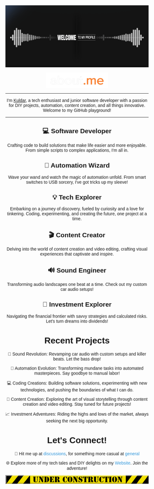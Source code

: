 <div align="center" style="font-family: 'Arial', sans-serif; padding: 20px;">
  <img src="./Assets/welcome.gif" alt="Welcome" width="1000" height="200">
  
  <p>

  </p>
  <img src="./Assets/About.me.png" alt="About me" width="200" height="50">
  <hr style="border-color: #ffffff;">
  
  <p>I'm <a href="https://github.com/Kuldar" text-decoration: none;">Kuldar</a>, a tech enthusiast and junior software developer with a passion for DIY projects, automation, content creation, and all things innovative. Welcome to my GitHub playground!</p>
  <hr style="border-color: #ffffff;">

  <h2>💻 Software Developer</h2>
  <p>Crafting code to build solutions that make life easier and more enjoyable. From simple scripts to complex applications, I'm all in.</p>

  <h2>🤖 Automation Wizard</h2>
  <p>Wave your wand and watch the magic of automation unfold. From smart switches to USB sorcery, I've got tricks up my sleeve!</p>

  <h2>💡 Tech Explorer</h2>
  <p>Embarking on a journey of discovery, fueled by curiosity and a love for tinkering. Coding, experimenting, and creating the future, one project at a time.</p>

  <h2>🎬 Content Creator</h2>
  <p>Delving into the world of content creation and video editing, crafting visual experiences that captivate and inspire.</p>
  
  <h2>🔊 Sound Engineer</h2>
  <p>Transforming audio landscapes one beat at a time. Check out my custom car audio setups!</p>

  <h2>💼 Investment Explorer</h2>
  <p>Navigating the financial frontier with savvy strategies and calculated risks. Let's turn dreams into dividends!</p>



  <h1>Recent Projects</h1>

  <p>🔧 Sound Revolution: Revamping car audio with custom setups and killer beats. Let the bass drop!</p>
  <p>🤖 Automation Evolution: Transforming mundane tasks into automated masterpieces. Say goodbye to manual labor!</p>
  <p>💻 Coding Creations: Building software solutions, experimenting with new technologies, and pushing the boundaries of what I can do.</p>
  <p>🎥 Content Creation: Exploring the art of visual storytelling through content creation and video editing. Stay tuned for future projects!</p>
  <p>📈 Investment Adventures: Riding the highs and lows of the market, always seeking the next big opportunity.</p>



  <h1>Let's Connect!</h1>

  <p>📧 Hit me up at <a href="https://github.com/Kuldar9/Kuldar9/discussions/1" style="color: #3498db; text-decoration: none;">discussions</a>, for something more casual at <a href="https://github.com/Kuldar9/Kuldar9/discussions/2" style="color: #3498db; text-decoration: none;">general</a> </p>

  <p>🌐 Explore more of my tech tales and DIY delights on my <a href="https://kuldar9.github.io/" style="color: #3498db; text-decoration: none;">Website</a>. Join the adventure!</p>

  <img src="./Assets/Under-construction.gif" alt="Under Construction" style="max-width: 100%; height: auto;">
</div>

